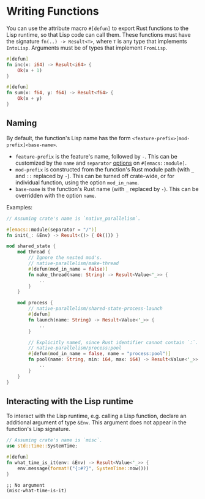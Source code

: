 # Writing Functions

You can use the attribute macro `#[defun]` to export Rust functions to the Lisp runtime, so that Lisp code can call them. These functions must have the signature `fn(..) -> Result<T>`, where `T` is any type that implements `IntoLisp`. Arguments must be of types that implement `FromLisp`.

```rust
#[defun]
fn inc(x: i64) -> Result<i64> {
    Ok(x + 1)
}

#[defun]
fn sum(x: f64, y: f64) -> Result<f64> {
    Ok(x + y)
}
```

## Naming

By default, the function's Lisp name has the form `<feature-prefix>[mod-prefix]<base-name>`.
- `feature-prefix` is the feature's name, followed by `-`. This can be customized by the `name` and `separator` [options](./module.md#options) on `#[emacs::module]`.
- `mod-prefix` is constructed from the function's Rust module path (with `_` and `::` replaced by `-`). This can be turned off crate-wide, or for individual function, using the option `mod_in_name`.
- `base-name` is the function's Rust name (with `_` replaced by `-`). This can be overridden with the option `name`.

Examples:

```rust
// Assuming crate's name is `native_parallelism`.

#[emacs::module(separator = "/")]
fn init(_: &Env) -> Result<()> { Ok(()) }

mod shared_state {
    mod thread {
        // Ignore the nested mod's.
        // native-parallelism/make-thread
        #[defun(mod_in_name = false)]
        fn make_thread(name: String) -> Result<Value<'_>> {
            ..
        }
    }

    mod process {
        // native-parallelism/shared-state-process-launch
        #[defun]
        fn launch(name: String) -> Result<Value<'_>> {
            ..
        }

        // Explicitly named, since Rust identifier cannot contain `:`.
        // native-parallelism/process:pool
        #[defun(mod_in_name = false, name = "process:pool")]
        fn pool(name: String, min: i64, max: i64) -> Result<Value<'_>> {
            ..
        }
    }
}
```

## Interacting with the Lisp runtime

To interact with the Lisp runtime, e.g. calling a Lisp function, declare an additional argument of type `&Env`. This argument does not appear in the function's Lisp signature.

```rust
// Assuming crate's name is `misc`.
use std::time::SystemTime;

#[defun]
fn what_time_is_it(env: &Env) -> Result<Value<'_>> {
    env.message(format!("{:#?}", SystemTime::now()))
}
```

```emacs-lisp
;; No argument
(misc-what-time-is-it)
```
